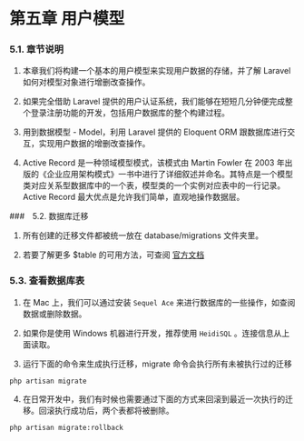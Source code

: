 # 第五章 用户模型

### 5.1. 章节说明

1. 本章我们将构建一个基本的用户模型来实现用户数据的存储，并了解 Laravel 如何对模型对象进行增删改查操作。

2. 如果完全借助 Laravel 提供的用户认证系统，我们能够在短短几分钟便完成整个登录注册功能的开发，包括用户数据库的整个构建过程。

3. 用到数据模型 - Model，利用 Laravel 提供的 Eloquent ORM 跟数据库进行交互，实现用户数据的增删改查操作。

4. Active Record 是一种领域模型模式，该模式由 Martin Fowler 在 2003 年出版的《企业应用架构模式》一书中进行了详细叙述并命名。其特点是一个模型类对应关系型数据库中的一个表，模型类的一个实例对应表中的一行记录。Active Record 最大优点是允许我们简单，直观地操作数据层。

###　5.2. 数据库迁移

1. 所有创建的迁移文件都被统一放在 database/migrations 文件夹里。

2. 若要了解更多 $table 的可用方法，可查阅 [官方文档](https://learnku.com/docs/laravel/9.x/migrations#creating-tables)

### 5.3. 查看数据库表

1. 在 Mac 上，我们可以通过安装 `Sequel Ace` 来进行数据库的一些操作，如查阅数据或删除数据。

2. 如果你是使用 Windows 机器进行开发，推荐使用 `HeidiSQL` 。连接信息从上面读取。

3. 运行下面的命令来生成执行迁移，migrate 命令会执行所有未被执行过的迁移

```
php artisan migrate
```

4. 在日常开发中，我们有时候也需要通过下面的方式来回滚到最近一次执行的迁移。回滚执行成功后，两个表都将被删除。

```
php artisan migrate:rollback
```

